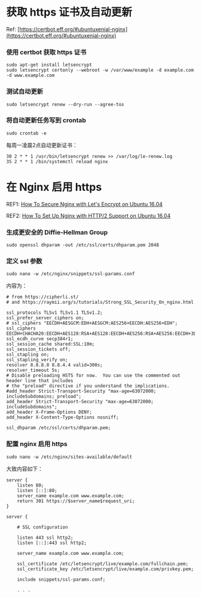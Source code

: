 # 获取 https 证书及自动更新

Ref: [https://certbot.eff.org/#ubuntuxenial-nginx](https://certbot.eff.org/#ubuntuxenial-nginx)

### 使用 certbot 获取 https 证书

```
sudo apt-get install letsencrypt
sudo letsencrypt certonly --webroot -w /var/www/example -d example.com -d www.example.com
```

### 测试自动更新

    sudo letsencrypt renew --dry-run --agree-tos


### 将自动更新任务写到 crontab

    sudo crontab -e

每周一凌晨2点自动更新证书：

    30 2 * * 1 /usr/bin/letsencrypt renew >> /var/log/le-renew.log
    35 2 * * 1 /bin/systemctl reload nginx

# 在 Nginx 启用 https

REF1: [How To Secure Nginx with Let's Encrypt on Ubuntu 16.04](https://www.digitalocean.com/community/tutorials/how-to-secure-nginx-with-let-s-encrypt-on-ubuntu-16-04)

REF2: [How To Set Up Nginx with HTTP/2 Support on Ubuntu 16.04](https://www.digitalocean.com/community/tutorials/how-to-set-up-nginx-with-http-2-support-on-ubuntu-16-04)

### 生成更安全的 Diffie-Hellman Group

    sudo openssl dhparam -out /etc/ssl/certs/dhparam.pem 2048

### 定义 ssl 参数

    sudo nano -w /etc/nginx/snippets/ssl-params.conf

内容为：

```
# from https://cipherli.st/
# and https://raymii.org/s/tutorials/Strong_SSL_Security_On_nginx.html

ssl_protocols TLSv1 TLSv1.1 TLSv1.2;
ssl_prefer_server_ciphers on;
# ssl_ciphers "EECDH+AESGCM:EDH+AESGCM:AES256+EECDH:AES256+EDH";
ssl_ciphers EECDH+CHACHA20:EECDH+AES128:RSA+AES128:EECDH+AES256:RSA+AES256:EECDH+3DES:RSA+3DES:!MD5;
ssl_ecdh_curve secp384r1;
ssl_session_cache shared:SSL:10m;
ssl_session_tickets off;
ssl_stapling on;
ssl_stapling_verify on;
resolver 8.8.8.8 8.8.4.4 valid=300s;
resolver_timeout 5s;
# Disable preloading HSTS for now.  You can use the commented out header line that includes
# the "preload" directive if you understand the implications.
#add_header Strict-Transport-Security "max-age=63072000; includeSubdomains; preload";
add_header Strict-Transport-Security "max-age=63072000; includeSubdomains";
add_header X-Frame-Options DENY;
add_header X-Content-Type-Options nosniff;

ssl_dhparam /etc/ssl/certs/dhparam.pem;
```

### 配置 nginx 启用 https

    sudo nano -w /etc/nginx/sites-available/default

大致内容如下：

```
server {
    listen 80;
    listen [::]:80;
    server_name example.com www.example.com;
    return 301 https://$server_name$request_uri;
}

server {

    # SSL configuration

    listen 443 ssl http2;
    listen [::]:443 ssl http2;

    server_name example.com www.example.com;
    
    ssl_certificate /etc/letsencrypt/live/example.com/fullchain.pem;
    ssl_certificate_key /etc/letsencrypt/live/example.com/privkey.pem;

    include snippets/ssl-params.conf;

    . . .
```